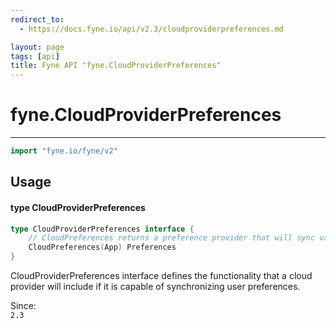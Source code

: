 ```yaml
---
redirect_to:
  - https://docs.fyne.io/api/v2.3/cloudproviderpreferences.md

layout: page
tags: [api]
title: Fyne API "fyne.CloudProviderPreferences"
---
```



# fyne.CloudProviderPreferences
---
```go
import "fyne.io/fyne/v2"
```

## Usage

#### type CloudProviderPreferences

```go
type CloudProviderPreferences interface {
	// CloudPreferences returns a preference provider that will sync values to the cloud this provider uses.
	CloudPreferences(App) Preferences
}
```

CloudProviderPreferences interface defines the functionality that a cloud provider will include if it is capable of synchronizing user preferences.


<div class="since">Since: <code>
2.3</code></div>
